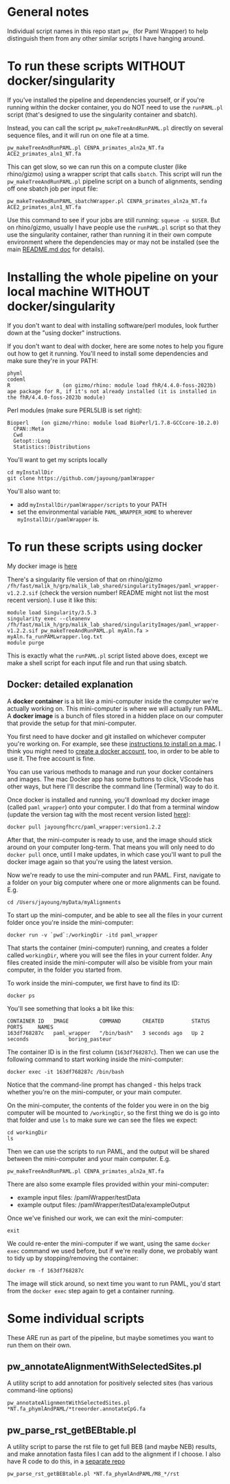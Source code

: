 # General notes

Individual script names in this repo start `pw_` (for Paml Wrapper) to help distinguish them from any other similar scripts I have hanging around.

# To run these scripts WITHOUT docker/singularity

If you've installed the pipeline and dependencies yourself, or if you're running within the docker container, you do NOT need to use the `runPAML.pl` script (that's designed to use the singularity container and sbatch). 

Instead, you can call the script `pw_makeTreeAndRunPAML.pl` directly on several sequence files, and it will run on one file at a time. 
```
pw_makeTreeAndRunPAML.pl CENPA_primates_aln2a_NT.fa ACE2_primates_aln1_NT.fa
```
This can get slow, so we can run this on a compute cluster (like rhino/gizmo) using a wrapper script that calls `sbatch`. This script will run the `pw_makeTreeAndRunPAML.pl` pipeline script on a bunch of alignments, sending off one sbatch job per input file:
```
pw_makeTreeAndRunPAML_sbatchWrapper.pl CENPA_primates_aln2a_NT.fa ACE2_primates_aln1_NT.fa
```
Use this command to see if your jobs are still running: `squeue -u $USER`.  But on rhino/gizmo, usually I have people use the `runPAML.pl` script so that they use the singularity container, rather than running it in their own compute environment where the dependencies may or may not be installed (see the main [README.md doc](../README.md) for details).

# Installing the whole pipeline on your local machine WITHOUT docker/singularity

If you don't want to deal with installing software/perl modules, look further down at the "using docker" instructions.

If you don't want to deal with docker, here are some notes to help you figure out how to get it running. You'll need to install some dependencies and make sure they're in your PATH:
```
phyml
codeml
R                 (on gizmo/rhino: module load fhR/4.4.0-foss-2023b)
ape package for R, if it's not already installed (it is installed in the fhR/4.4.0-foss-2023b module)
```
Perl modules (make sure PERL5LIB is set right):
```
Bioperl    (on gizmo/rhino: module load BioPerl/1.7.8-GCCcore-10.2.0)
  CPAN::Meta
  Cwd
  Getopt::Long
  Statistics::Distributions
```

You'll want to get my scripts locally
```
cd myInstallDir
git clone https://github.com/jayoung/pamlWrapper
```
You'll also want to:
- add `myInstallDir/pamlWrapper/scripts` to your PATH
- set the environmental variable `PAML_WRAPPER_HOME` to wherever `myInstallDir/pamlWrapper` is. 

# To run these scripts using docker

My docker image is [here](https://hub.docker.com/repository/docker/jayoungfhcrc/paml_wrapper)

There's a singularity file version of that on rhino/gizmo `/fh/fast/malik_h/grp/malik_lab_shared/singularityImages/paml_wrapper-v1.2.2.sif` (check the version number!  README might not list the most recent version).  I use it like this:
```
module load Singularity/3.5.3
singularity exec --cleanenv /fh/fast/malik_h/grp/malik_lab_shared/singularityImages/paml_wrapper-v1.2.2.sif pw_makeTreeAndRunPAML.pl myAln.fa > myAln.fa_runPAMLwrapper.log.txt
module purge
```
This is exactly what the `runPAML.pl` script listed above does, except we make a shell script for each input file and run that using sbatch.



## Docker: detailed explanation

A **docker container** is a bit like a mini-computer inside the computer we're actually working on. This mini-computer is where we will actually run PAML.  A **docker image** is a bunch of files stored in a hidden place on our computer that provide the setup for that mini-computer.

You first need to have docker and git installed on whichever computer you're working on. For example, see these [instructions to install on a mac](https://docs.docker.com/desktop/mac/install/). I think you might need to [create a docker account](https://docs.docker.com/docker-id/), too, in order to be able to use it. The free account is fine.

You can use various methods to manage and run your docker containers and images. The mac Docker app has some buttons to click, VScode has other ways, but here I'll describe the command line (Terminal) way to do it.

Once docker is installed and running, you'll download my docker image (called `paml_wrapper`) onto your computer. I do that from a terminal window (update the version tag with the most recent version listed [here](https://hub.docker.com/repository/docker/jayoungfhcrc/paml_wrapper)):
```
docker pull jayoungfhcrc/paml_wrapper:version1.2.2
```
After that, the mini-computer is ready to use, and the image should stick around on your computer long-term. That means you will only need to do `docker pull` once, until I make updates, in which case you'll want to pull the docker image again so that you're using the latest version.

Now we're ready to use the mini-computer and run PAML. First, navigate to a folder on your big computer where one or more alignments can be found. E.g. 
```
cd /Users/jayoung/myData/myAlignments
```

To start up the mini-computer, and be able to see all the files in your current folder once you're inside the mini-computer:
```
docker run -v `pwd`:/workingDir -itd paml_wrapper
```
That starts the container (mini-computer) running, and creates a folder called `workingDir`, where you will see the files in your current folder. Any files created inside the mini-computer will also be visible from your main computer, in the folder you started from.  

To work inside the mini-computer, we first have to find its ID:
```
docker ps
```
You'll see something that looks a bit like this:
```
CONTAINER ID   IMAGE          COMMAND       CREATED         STATUS         PORTS     NAMES
163df768287c   paml_wrapper   "/bin/bash"   3 seconds ago   Up 2 seconds             boring_pasteur
```
The container ID is in the first column (`163df768287c`).  Then we can use the following command to start working inside the mini-computer:
```
docker exec -it 163df768287c /bin/bash
```
Notice that the command-line prompt has changed - this helps track whether you're on the mini-computer, or your main computer.

On the mini-computer, the contents of the folder you were in on the big computer will be mounted to `/workingDir`, so the first thing we do is go into that folder and use `ls` to make sure we can see the files we expect:
```
cd workingDir
ls
```

Then we can use the scripts to run PAML, and the output will be shared between the mini-computer and your main computer. E.g. 
```
pw_makeTreeAndRunPAML.pl CENPA_primates_aln2a_NT.fa
```

There are also some example files provided within your mini-computer: 
- example input files: /pamlWrapper/testData 
- example output files: /pamlWrapper/testData/exampleOutput

Once we've finished our work, we can exit the mini-computer:
```
exit
```
We could re-enter the mini-computer if we want, using the same `docker exec` command we used before, but if we're really done, we probably want to tidy up by stopping/removing the container:
```
docker rm -f 163df768287c
```
The image will stick around, so next time you want to run PAML, you'd start from the `docker exec` step again to get a container running.



# Some individual scripts

These ARE run as part of the pipeline, but maybe sometimes you want to run them on their own.

## pw_annotateAlignmentWithSelectedSites.pl 
A utility script to add annotation for positively selected sites (has various command-line options)
```
pw_annotateAlignmentWithSelectedSites.pl *NT.fa_phymlAndPAML/*treeorder.annotateCpG.fa
```

## pw_parse_rst_getBEBtable.pl
A utility script to parse the rst file to get full BEB (and maybe NEB) results, and make annotation fasta files I can add to the alignment if I choose.  I also have R code to do this, in a [separate repo](https://github.com/jayoung/pamlApps)
```
pw_parse_rst_getBEBtable.pl *NT.fa_phymlAndPAML/M8_*/rst
```

